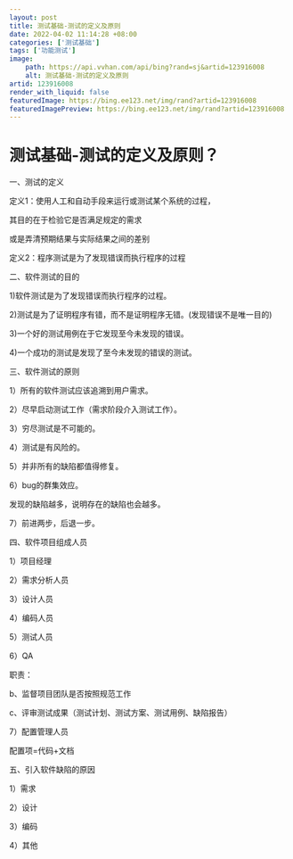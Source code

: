 ```yaml
---
layout: post
title: 测试基础-测试的定义及原则
date: 2022-04-02 11:14:28 +08:00
categories: ['测试基础']
tags: ['功能测试']
image:
    path: https://api.vvhan.com/api/bing?rand=sj&artid=123916008
    alt: 测试基础-测试的定义及原则
artid: 123916008
render_with_liquid: false
featuredImage: https://bing.ee123.net/img/rand?artid=123916008
featuredImagePreview: https://bing.ee123.net/img/rand?artid=123916008
---
```


# 测试基础-测试的定义及原则？

一、测试的定义

定义1：使用人工和自动手段来运行或测试某个系统的过程，

其目的在于检验它是否满足规定的需求

或是弄清预期结果与实际结果之间的差别

定义2：程序测试是为了发现错误而执行程序的过程

二、软件测试的目的

1)软件测试是为了发现错误而执行程序的过程。

2)测试是为了证明程序有错，而不是证明程序无错。(发现错误不是唯一目的)

3)一个好的测试用例在于它发现至今未发现的错误。

4)一个成功的测试是发现了至今未发现的错误的测试。

三、软件测试的原则

1）所有的软件测试应该追溯到用户需求。

2）尽早启动测试工作（需求阶段介入测试工作）。

3）穷尽测试是不可能的。

4）测试是有风险的。

5）并非所有的缺陷都值得修复。

6）bug的群集效应。

发现的缺陷越多，说明存在的缺陷也会越多。

7）前进两步，后退一步。

四、软件项目组成人员

1）项目经理

2）需求分析人员

3）设计人员

4）编码人员

5）测试人员

6）QA

职责：

b、监督项目团队是否按照规范工作

c、评审测试成果（测试计划、测试方案、测试用例、缺陷报告）

7）配置管理人员

配置项=代码+文档

五、引入软件缺陷的原因

1）需求

2）设计

3）编码

4）其他